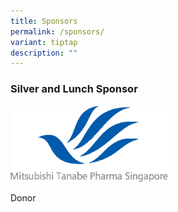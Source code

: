 ```yaml
---
title: Sponsors
permalink: /sponsors/
variant: tiptap
description: ""
---
```

<h3>Silver and Lunch Sponsor</h3>
<p></p>
<div class="isomer-image-wrapper">
<img style="width: 50%;" height="auto" width="100%" alt="" src="/images/MTPS_Mark_Logo_Vertical_RGB.jpg">
</div>
<p>Donor</p>